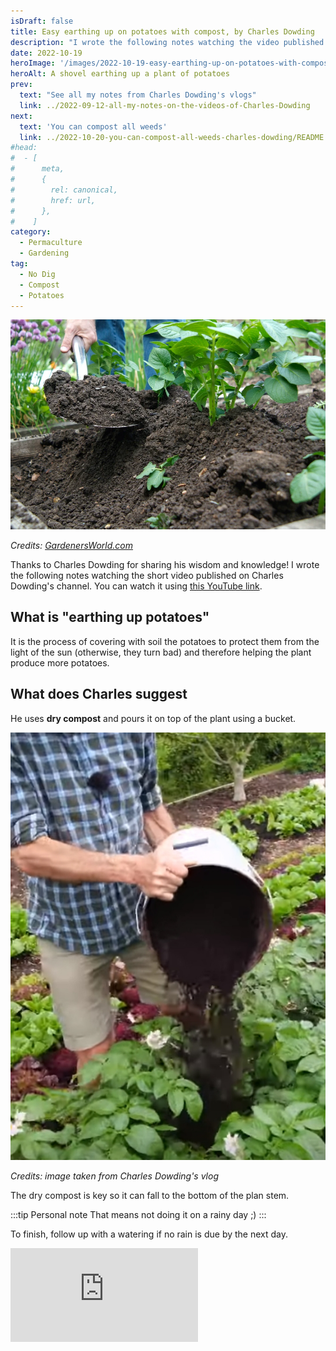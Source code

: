 ```yaml
---
isDraft: false
title: Easy earthing up on potatoes with compost, by Charles Dowding
description: "I wrote the following notes watching the video published on Charles Dowding's channel"
date: 2022-10-19
heroImage: '/images/2022-10-19-easy-earthing-up-on-potatoes-with-compost-charles-dowding-hero.webp'
heroAlt: A shovel earthing up a plant of potatoes
prev:
  text: "See all my notes from Charles Dowding's vlogs"
  link: ../2022-09-12-all-my-notes-on-the-videos-of-Charles-Dowding
next:
  text: 'You can compost all weeds'
  link: ../2022-10-20-you-can-compost-all-weeds-charles-dowding/README.md
#head:
#  - [
#      meta,
#      {
#        rel: canonical,
#        href: url,
#      },
#    ]
category:
  - Permaculture
  - Gardening
tag:
  - No Dig
  - Compost
  - Potatoes
---
```


![A shovel earthing up a plant of potatoes](./images/2022-10-19-easy-earthing-up-on-potatoes-with-compost-charles-dowding-hero.webp)

_Credits: [GardenersWorld.com](https://www.gardenersworld.com/how-to/grow-plants/how-to-earth-up-potatoes/)_

Thanks to Charles Dowding for sharing his wisdom and knowledge!
I wrote the following notes watching the short video published on Charles Dowding's channel.
You can watch it using [this YouTube link](https://www.youtube.com/shorts/8OqHLJ5PDmQ).

## What is "earthing up potatoes"

It is the process of covering with soil the potatoes to protect them from the light of the sun (otherwise, they turn bad) and therefore helping the plant produce more potatoes.

## What does Charles suggest

He uses **dry compost** and pours it on top of the plant using a bucket.

![Earthing up potatoes with compost](./images/earthing-up-potatoes.jpg)

_Credits: image taken from Charles Dowding's vlog_

The dry compost is key so it can fall to the bottom of the plan stem.

:::tip Personal note
That means not doing it on a rainy day ;)
:::

To finish, follow up with a watering if no rain is due by the next day.

<!-- markdownlint-disable MD033 -->
<iframe class="newsletter-embed" src="https://thetooltip.substack.com/embed" frameborder="0" scrolling="no"></iframe>
